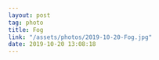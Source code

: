 ```yaml
---
layout: post
tag: photo
title: Fog
link: "/assets/photos/2019-10-20-Fog.jpg"
date: 2019-10-20 13:08:18
---
```


